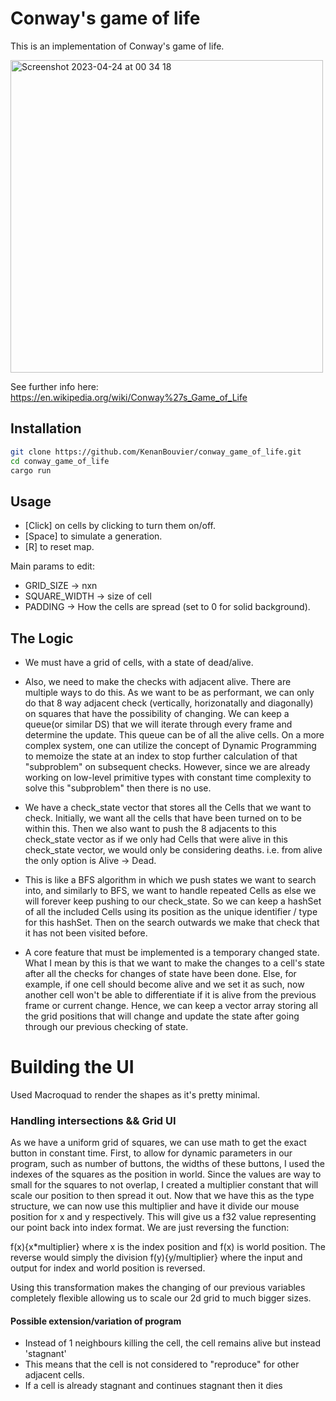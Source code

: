 # Conway's game of life

This is an implementation of Conway's game of life.

<img width="500" alt="Screenshot 2023-04-24 at 00 34 18" src="https://user-images.githubusercontent.com/65245574/233872283-f3f8cd49-f525-4acb-8835-48d346ae6f73.png">


See further info here: https://en.wikipedia.org/wiki/Conway%27s_Game_of_Life

## Installation

```bash
git clone https://github.com/KenanBouvier/conway_game_of_life.git
cd conway_game_of_life
cargo run
```

## Usage
- [Click] on cells by clicking to turn them on/off.
- [Space] to simulate a generation.
- [R] to reset map.

Main params to edit:
- GRID_SIZE -> nxn
- SQUARE_WIDTH -> size of cell
- PADDING -> How the cells are spread (set to 0 for solid background).


## The Logic

- We must have a grid of cells, with a state of dead/alive. 

- Also, we need to make the checks with adjacent alive. There are multiple ways to do this. As we want to be as performant, we can only do that 8 way adjacent check (vertically, horizonatally and diagonally) on squares that have the possibility of changing. We can keep a queue(or similar DS) that we will iterate through every frame and determine the update. This queue can be of all the alive cells. On a more complex system, one can utilize the concept of Dynamic Programming to memoize the state at an index to stop further calculation of that "subproblem" on subsequent checks. However, since we are already working on low-level primitive types with constant time complexity to solve this "subproblem" then there is no use.

- We have a check_state vector that stores all the Cells that we want to check. Initially, we want all the cells that have been turned on to be within this. Then we also want to push the 8 adjacents to this check_state vector as if we only had Cells that were alive in this check_state vector, we would only be considering deaths. i.e. from alive the only option is Alive -> Dead.

- This is like a BFS algorithm in which we push states we want to search into, and similarly to BFS, we want to handle repeated Cells as else we will forever keep pushing to our check_state. So we can keep a hashSet of all the included Cells using its position as the unique identifier / type for this hashSet. Then on the search outwards we make that check that it has not been visited before.


- A core feature that must be implemented is a temporary changed state. What I mean by this is that we want to make the changes to a cell's state after all the checks for changes of state have been done. Else, for example, if one cell should become alive and we set it as such, now another cell won't be able to differentiate if it is alive from the previous frame or current change. Hence, we can keep a vector array storing all the grid positions that will change and update the state after going through our previous checking of state.

# Building the UI

Used Macroquad to render the shapes as it's pretty minimal.

### Handling intersections && Grid UI

As we have a uniform grid of squares, we can use math to get the exact button in constant time. First, to allow for dynamic parameters in our program, such as number of buttons, the widths of these buttons, I used the indexes of the squares as the position in world. Since the values are way to small for the squares to not overlap, I created a multiplier constant that will scale our position to then spread it out. Now that we have this as the type structure, we can now use this multiplier and have it divide our mouse position for x and y respectively. This will give us a f32 value representing our point back into index format. We are just reversing the function:

f(x){x*multiplier} where x is the index position and f(x) is world position. The reverse would simply the division f(y){y/multiplier} where the input and output for index and world position is reversed.

Using this transformation makes the changing of our previous variables completely flexible allowing us to scale our 2d grid to much bigger sizes.


#### Possible extension/variation of program

- Instead of 1 neighbours killing the cell, the cell remains alive but instead 'stagnant'
- This means that the cell is not considered to "reproduce" for other adjacent cells.
- If a cell is already stagnant and continues stagnant then it dies


